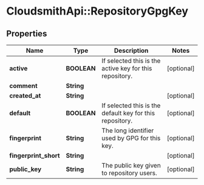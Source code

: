 # CloudsmithApi::RepositoryGpgKey

## Properties
Name | Type | Description | Notes
------------ | ------------- | ------------- | -------------
**active** | **BOOLEAN** | If selected this is the active key for this repository. | [optional] 
**comment** | **String** |  | 
**created_at** | **String** |  | [optional] 
**default** | **BOOLEAN** | If selected this is the default key for this repository. | [optional] 
**fingerprint** | **String** | The long identifier used by GPG for this key. | [optional] 
**fingerprint_short** | **String** |  | [optional] 
**public_key** | **String** | The public key given to repository users. | [optional] 


